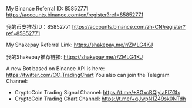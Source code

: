 My Binance Referral ID: 85852771  https://accounts.binance.com/en/register?ref=85852771

我的币安推荐ID：85852771  https://accounts.binance.com/zh-CN/register?ref=85852771

My Shakepay Referral Link: https://shakepay.me/r/ZMLG4KJ

我的Shakepay推荐链接: https://shakepay.me/r/ZMLG4KJ

A new Bot based on Binance API is here: https://twitter.com/CC_TradingChart
You also can join the Telegram Channel:
- CryptoCoin Trading Signal Channel: https://t.me/+8GxcBQjyIaFlZGIx
- CryptoCoin Trading Chart Channel:  https://t.me/+qJwpN1Z49sk0NTdh

